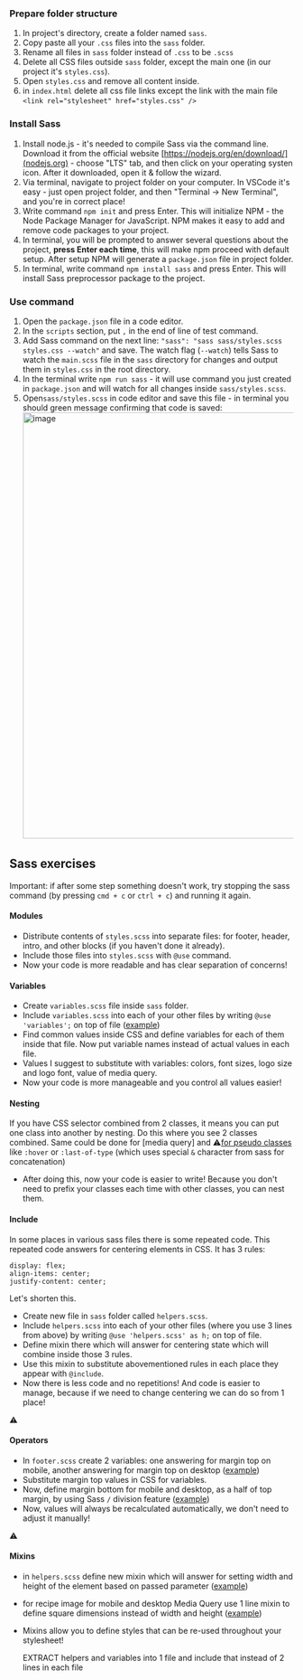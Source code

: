 ### Prepare folder structure

1. In project's directory, create a folder named `sass`.
2. Copy paste all your `.css` files into the `sass` folder.
3. Rename all files in `sass` folder instead of `.css` to be `.scss`
4. Delete all CSS files outside `sass` folder, except the main one (in our project it's `styles.css`).
5. Open `styles.css` and remove all content inside.
6. in `index.html` delete all css file links except the link with the main file `<link rel="stylesheet" href="styles.css" />`

### Install Sass

1. Install node.js - it's needed to compile Sass via the command line. Download it from the official website [https://nodejs.org/en/download/](nodejs.org) - choose "LTS" tab, and then click on your operating systen icon. After it downloaded, open it & follow the wizard.
2. Via terminal, navigate to project folder on your computer. In VSCode it's easy - just open project folder, and then "Terminal -> New Terminal", and you're in correct place!
3. Write command `npm init` and press Enter. This will initialize NPM - the Node Package Manager for JavaScript. NPM makes it easy to add and remove code packages to your project.
4. In terminal, you will be prompted to answer several questions about the project, **press Enter each time**, this will make npm proceed with default setup. After setup NPM will generate a `package.json` file in project folder.
5. In terminal, write command `npm install sass` and press Enter. This will install Sass preprocessor package to the project.

### Use command

1. Open the `package.json` file in a code editor.
2. In the `scripts` section, put `,` in the end of line of test command.
3. Add Sass command on the next line: `"sass": "sass sass/styles.scss styles.css --watch"` and save. The watch flag (`--watch`) tells Sass to watch the `main.scss` file in the `sass` directory for changes and output them in `styles.css` in the root directory.
4. In the terminal write `npm run sass` - it will use command you just created in `package.json` and will watch for all changes inside `sass/styles.scss`.
5. Open`sass/styles.scss` in code editor and save this file - in terminal you should green message confirming that code is saved:
   <img width="754" alt="image" src="https://user-images.githubusercontent.com/528887/162324023-65c07b86-3f6f-4a35-853a-3c3d85701427.png">

## Sass exercises

Important: if after some step something doesn't work, try stopping the sass command (by pressing `cmd + c` or `ctrl + c`) and running it again.

#### Modules

- Distribute contents of `styles.scss` into separate files: for footer, header, intro, and other blocks (if you haven't done it already).
- Include those files into `styles.scss` with `@use` command.
- Now your code is more readable and has clear separation of concerns!

#### Variables

- Create `variables.scss` file inside `sass` folder.
- Include `variables.scss` into each of your other files by writing `@use 'variables';` on top of file ([example](https://github.com/alynioke/exercise-sass-ready/blob/main/sass/footer.scss#L1))
- Find common values inside CSS and define variables for each of them inside that file. Now put variable names instead of actual values in each file.
- Values I suggest to substitute with variables: colors, font sizes, logo size and logo font, value of media query.
- Now your code is more manageable and you control all values easier!

#### Nesting

If you have CSS selector combined from 2 classes, it means you can put one class into another by nesting. Do this where you see 2 classes combined. Same could be done for [media query] and ⚠️[for pseudo classes](https://github.com/alynioke/exercise-sass-ready/blob/main/sass/header.scss#L21) like `:hover` or `:last-of-type` (which uses special `&` character from sass for concatenation)

- After doing this, now your code is easier to write! Because you don't need to prefix your classes each time with other classes, you can nest them.

#### Include

In some places in various sass files there is some repeated code. This repeated code answers for centering elements in CSS. It has 3 rules:

```
display: flex;
align-items: center;
justify-content: center;
```

Let's shorten this.

- Create new file in `sass` folder called `helpers.scss`.
- Include `helpers.scss` into each of your other files (where you use 3 lines from above) by writing `@use 'helpers.scss' as h;` on top of file.
- Define mixin there which will answer for centering state which will combine inside those 3 rules.
- Use this mixin to substitute abovementioned rules in each place they appear with `@include`.
- Now there is less code and no repetitions! And code is easier to manage, because if we need to change centering we can do so from 1 place!

⚠️

#### Operators

- In `footer.scss` create 2 variables: one answering for margin top on mobile, another answering for margin top on desktop ([example](https://github.com/alynioke/exercise-sass-ready/blob/main/sass/footer.scss#L2))
- Substitute margin top values in CSS for variables.
- Now, define margin bottom for mobile and desktop, as a half of top margin, by using Sass `/` division feature ([example](https://github.com/alynioke/exercise-sass-ready/blob/main/sass/footer.scss#L9))
- Now, values will always be recalculated automatically, we don't need to adjust it manually!

⚠️

#### Mixins

- in `helpers.scss` define new mixin which will answer for setting width and height of the element based on passed parameter ([example](https://github.com/alynioke/exercise-sass-ready/commit/bd94eda132756ecdae40700227266661f0624007#diff-6b35906a2d871acb71bae44d81be370207a70484f8cc646eede944634b36b0a7R8))
- for recipe image for mobile and desktop Media Query use 1 line mixin to define square dimensions instead of width and height ([example](https://github.com/alynioke/exercise-sass-ready/blob/main/sass/recipes.scss#L35))
- Mixins allow you to define styles that can be re-used throughout your stylesheet!

  EXTRACT helpers and variables into 1 file and include that instead of 2 lines in each file
